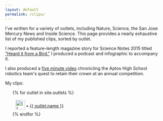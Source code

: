 ```yaml
---
layout: default
permalink: /clips/
---
```

I've written for a variety of outlets, including Nature, Science, the San Jose Mercury News and Inside Science. This page provides a nearly exhaustive list of my published clips, sorted by outlet.

I reported a feature-length magazine story for Science Notes 2015 titled ["Heard it from a Bird."](http://sciencenotes.ucsc.edu/2015/pages/finches/finches.html) I produced a podcast and infographic to accompany it.

I also produced a [five minute video](https://vimeo.com/131390904) chronicling the Aptos High School robotics team's quest to retain their crown at an annual competition.

My clips:

<ul>
{% for outlet in site.outlets %}
<li style="list-style-type:none; margin:10px;">
<img style="position:relative;top:6px;" src="{{ outlet.icon }}" width="30px" title="{{ outlet.name }}">
&bull;
<a href="{{ outlet.permalink }}">{{ outlet.name }}</a>
</li>
{% endfor %}
</ul>
